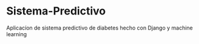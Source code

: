 # Sistema-Predictivo
Aplicacíon de sistema predictivo de diabetes hecho con Django y machine learning
